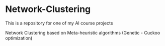 # Network-Clustering
 
This is a repository for one of my AI course projects

Network Clustering based on Meta-heuristic algorithms (Genetic - Cuckoo optimization)
